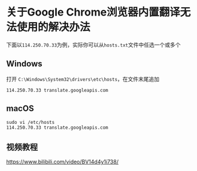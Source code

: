 # 关于Google Chrome浏览器内置翻译无法使用的解决办法
下面以`114.250.70.33`为例，实际你可以从`hosts.txt`文件中任选一个或多个

## Windows
打开 `C:\Windows\System32\drivers\etc\hosts`，在文件末尾追加
```
114.250.70.33 translate.googleapis.com
```

## macOS
```
sudo vi /etc/hosts
114.250.70.33 translate.googleapis.com
```

## 视频教程

https://www.bilibili.com/video/BV14d4y1i738/